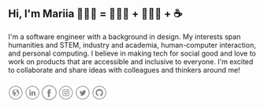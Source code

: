 ## Hi, I'm Mariia  👩🏻‍💻 = 👩🏻‍🎨 + 👩🏻‍🔧 + ☕ 

I'm a software engineer with a background in design. My interests span humanities and STEM, industry and academia, human-computer interaction, and personal computing. I believe in making tech for social good and love to work on products that are accessible and inclusive to everyone. I'm excited to collaborate and share ideas with colleagues and thinkers around me! 

###

<a href="https://mariiaromaniuk.github.io" target="_blank"><img src="https://github.com/mariiaromaniuk/mariiaromaniuk/blob/master/www2.png" alt="Website" width="30"></a>
<a href="https://www.linkedin.com/in/mariiaromaniuk/" target="_blank"><img src="https://github.com/mariiaromaniuk/mariiaromaniuk/blob/master/in2.png" alt="LinkedIn" width="30"></a>
<a href="https://www.facebook.com/m.romaniiuk/" target="_blank"><img src="https://github.com/mariiaromaniuk/mariiaromaniuk/blob/master/fb2.png" alt="Facebook" width="30"></a>
<a href="https://www.instagram.com/masha_zhukova/" target="_blank"><img src="https://github.com/mariiaromaniuk/mariiaromaniuk/blob/master/ig2.png" alt="Instagram" width="30"></a>
<a href="https://twitter.com/mariiaromaniuk" target="_blank"><img src="https://github.com/mariiaromaniuk/mariiaromaniuk/blob/master/tw2.png" alt="Twitter" width="30"></a>
<a href="https://github.com/mariiaromaniuk" target="_blank"><img src="https://github.com/mariiaromaniuk/mariiaromaniuk/blob/master/git2.png" alt="GitHub" width="30"></a>

